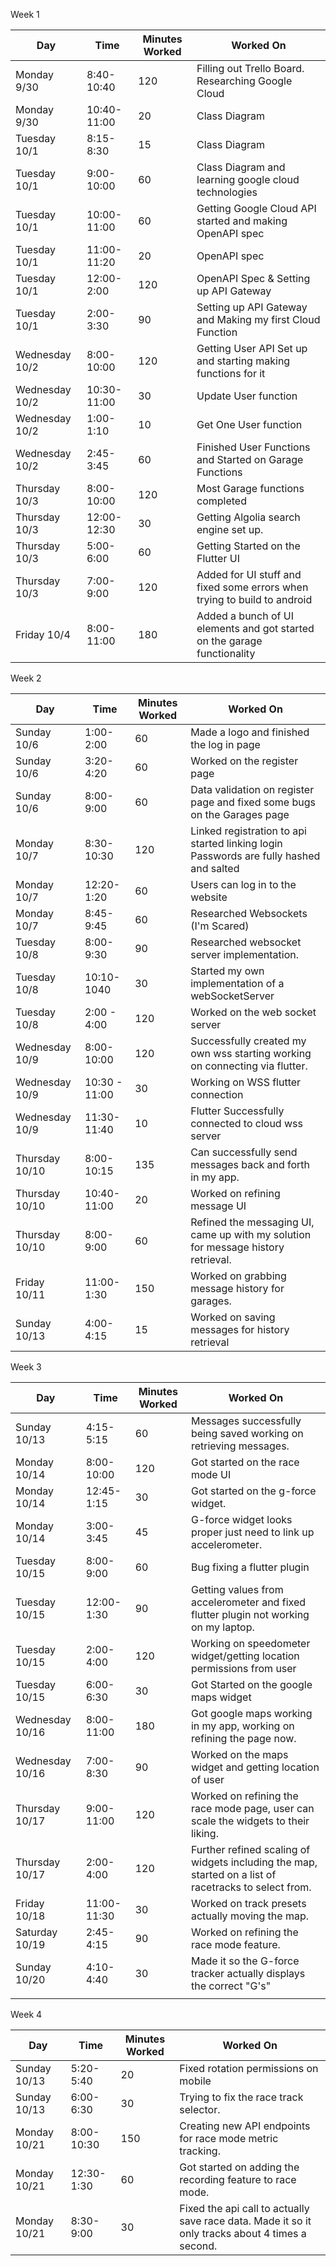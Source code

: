 
Week 1

| Day            | Time        | Minutes Worked | Worked On                                                                |
| -------------- | ----------- | -------------- | ------------------------------------------------------------------------ |
| Monday 9/30    | 8:40-10:40  | 120            | Filling out Trello Board. Researching Google Cloud                       |
| Monday 9/30    | 10:40-11:00 | 20             | Class Diagram                                                            |
| Tuesday 10/1   | 8:15-8:30   | 15             | Class Diagram                                                            |
| Tuesday 10/1   | 9:00-10:00  | 60             | Class Diagram and learning google cloud technologies                     |
| Tuesday 10/1   | 10:00-11:00 | 60             | Getting Google Cloud API started and making OpenAPI spec                 |
| Tuesday 10/1   | 11:00-11:20 | 20             | OpenAPI spec                                                             |
| Tuesday 10/1   | 12:00-2:00  | 120            | OpenAPI Spec & Setting up API Gateway                                    |
| Tuesday 10/1   | 2:00-3:30   | 90             | Setting up API Gateway and Making my first Cloud Function                |
| Wednesday 10/2 | 8:00-10:00  | 120            | Getting User API Set up and starting making functions for it             |
| Wednesday 10/2 | 10:30-11:00 | 30             | Update User function                                                     |
| Wednesday 10/2 | 1:00-1:10   | 10             | Get One User function                                                    |
| Wednesday 10/2 | 2:45-3:45   | 60             | Finished User Functions and Started on Garage Functions                  |
| Thursday 10/3  | 8:00-10:00  | 120            | Most Garage functions completed                                          |
| Thursday 10/3  | 12:00-12:30 | 30             | Getting Algolia search engine set up.                                    |
| Thursday 10/3  | 5:00-6:00   | 60             | Getting Started on the Flutter UI                                        |
| Thursday 10/3  | 7:00-9:00   | 120            | Added for UI stuff and fixed some errors when trying to build to android |
| Friday 10/4    | 8:00-11:00  | 180            | Added a bunch of UI elements and got started on the garage functionality |

Week 2

| Day            | Time          | Minutes Worked | Worked On                                                                              |
| -------------- | ------------- | -------------- | -------------------------------------------------------------------------------------- |
| Sunday 10/6    | 1:00-2:00     | 60             | Made a logo and finished the log in page                                               |
| Sunday 10/6    | 3:20-4:20     | 60             | Worked on the register page                                                            |
| Sunday 10/6    | 8:00-9:00     | 60             | Data validation on register page and fixed some bugs on the Garages page               |
| Monday 10/7    | 8:30-10:30    | 120            | Linked registration to api started linking login Passwords are fully hashed and salted |
| Monday 10/7    | 12:20-1:20    | 60             | Users can log in to the website                                                        |
| Monday 10/7    | 8:45-9:45     | 60             | Researched Websockets (I'm Scared)                                                     |
| Tuesday 10/8   | 8:00-9:30     | 90             | Researched websocket server implementation.                                            |
| Tuesday 10/8   | 10:10-1040    | 30             | Started my own implementation of a webSocketServer                                     |
| Tuesday 10/8   | 2:00 - 4:00   | 120            | Worked on the web socket server                                                        |
| Wednesday 10/9 | 8:00-10:00    | 120            | Successfully created my own wss starting working on connecting via flutter.            |
| Wednesday 10/9 | 10:30 - 11:00 | 30             | Working on WSS flutter connection                                                      |
| Wednesday 10/9 | 11:30-11:40   | 10             | Flutter Successfully connected to cloud wss server                                     |
| Thursday 10/10 | 8:00-10:15    | 135            | Can successfully send messages back and forth in my app.                               |
| Thursday 10/10 | 10:40-11:00   | 20             | Worked on refining message UI                                                          |
| Thursday 10/10 | 8:00-9:00     | 60             | Refined the messaging UI, came up with my solution for message history retrieval.      |
| Friday 10/11   | 11:00- 1:30   | 150            | Worked on grabbing message history for garages.                                        |
| Sunday 10/13   | 4:00-4:15     | 15             | Worked on saving messages for history retrieval                                        |


Week 3

| Day             | Time        | Minutes Worked | Worked On                                                                                             |
| --------------- | ----------- | -------------- | ----------------------------------------------------------------------------------------------------- |
| Sunday 10/13    | 4:15-5:15   | 60             | Messages successfully being saved working on retrieving messages.                                     |
| Monday 10/14    | 8:00-10:00  | 120            | Got started on the race mode UI                                                                       |
| Monday 10/14    | 12:45-1:15  | 30             | Got started on the g-force widget.                                                                    |
| Monday 10/14    | 3:00-3:45   | 45             | G-force widget looks proper just need to link up accelerometer.                                       |
| Tuesday 10/15   | 8:00-9:00   | 60             | Bug fixing a flutter plugin                                                                           |
| Tuesday 10/15   | 12:00-1:30  | 90             | Getting values from accelerometer and fixed flutter plugin not working on my laptop.                  |
| Tuesday 10/15   | 2:00-4:00   | 120            | Working on speedometer widget/getting location permissions from user                                  |
| Tuesday 10/15   | 6:00-6:30   | 30             | Got Started on the google maps widget                                                                 |
| Wednesday 10/16 | 8:00-11:00  | 180            | Got google maps working in my app, working on refining the page now.                                  |
| Wednesday 10/16 | 7:00-8:30   | 90             | Worked on the maps widget and getting location of user                                                |
| Thursday 10/17  | 9:00-11:00  | 120            | Worked on refining the race mode page, user can scale the widgets to their liking.                    |
| Thursday 10/17  | 2:00-4:00   | 120            | Further refined scaling of widgets including the map, started on a list of racetracks to select from. |
| Friday 10/18    | 11:00-11:30 | 30             | Worked on track presets actually moving the map.                                                      |
| Saturday 10/19  | 2:45-4:15   | 90             | Worked on refining the race mode feature.                                                             |
| Sunday 10/20    | 4:10-4:40   | 30             | Made it so the G-force tracker actually displays the correct "G's"                                    |
|                 |             |                |                                                                                                       |
Week 4

| Day          | Time       | Minutes Worked | Worked On                                                                                        |
| ------------ | ---------- | -------------- | ------------------------------------------------------------------------------------------------ |
| Sunday 10/13 | 5:20-5:40  | 20             | Fixed rotation permissions on mobile                                                             |
| Sunday 10/13 | 6:00-6:30  | 30             | Trying to fix the race track selector.                                                           |
| Monday 10/21 | 8:00-10:30 | 150            | Creating new API endpoints for race mode metric tracking.                                        |
| Monday 10/21 | 12:30-1:30 | 60             | Got started on adding the recording feature to race mode.                                        |
| Monday 10/21 | 8:30-9:00  | 30             | Fixed the api call to actually save race data. Made it so it only tracks about 4 times a second. |
